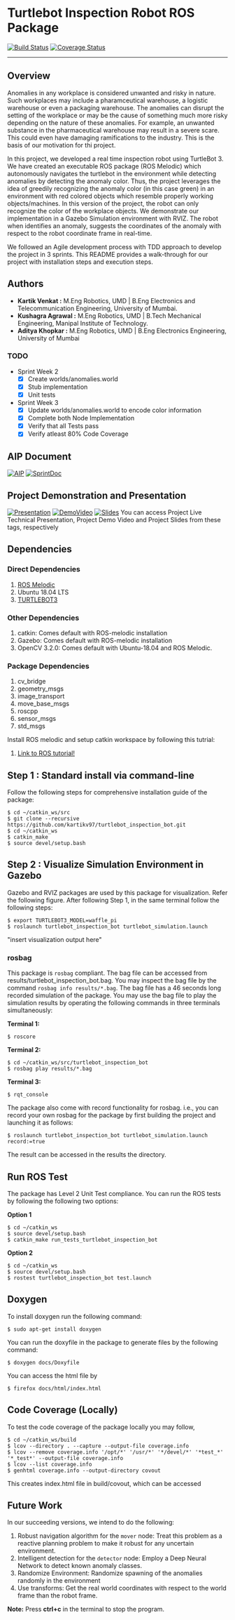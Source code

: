 # **Turtlebot Inspection Robot ROS Package**
[![Build Status](https://travis-ci.org/kartikv97/turtlebot_inspection_bot.svg?branch=master)](https://travis-ci.org/kartikv97/turtlebot_inspection_bot)
[![Coverage Status](https://coveralls.io/repos/github/kartikv97/turtlebot_inspection_bot/badge.svg?branch=master)](https://coveralls.io/github/kartikv97/turtlebot_inspection_bot?branch=master)

---
## Overview

Anomalies in any workplace is considered unwanted and risky in nature. Such workplaces may include a pharamceutical warehouse, a logistic warehouse or even a packaging warehouse. The anomalies can disrupt the setting of the workplace or may be the cause of something much more risky depending on the nature of these anomalies. For example, an unwanted substance in the pharmaceutical warehouse may result in a severe scare. This could even have damaging ramifications to the industry. This is the basis of our motivation for thi project. <br>

In this project, we developed a real time inspection robot using TurtleBot 3. 
We have created an executable ROS package (ROS Melodic) which autonomously navigates the turtlebot in the environment while detecting anomalies by detecting the anomaly color. Thus, the project leverages the idea of greedily recognizing the anomaly color (in this case green) in an environment with red colored objects which resemble properly working objects/machines. In this version of the project, the robot can only recognize the color of the workplace objects. We demonstrate our implementation in a Gazebo Simulation environment with RVIZ. The robot when identifies an anomaly, suggests the coordinates of the anomaly with respect to the robot coordinate frame in real-time. <br>

We followed an Agile development process with TDD approach to develop the project in 3 sprints. This README provides a walk-through for our project with installation steps and execution steps.  

## Authors
* **Kartik Venkat :** M.Eng Robotics, UMD | B.Eng Electronics and Telecommunication Engineering, University of Mumbai.
* **Kushagra Agrawal :** M.Eng Robotics, UMD | B.Tech Mechanical Engineering, Manipal Institute of Technology.
* **Aditya Khopkar :** M.Eng Robotics, UMD | B.Eng Electronics Engineering, University of Mumbai 

### TODO
- Sprint Week 2
    - [X] Create worlds/anomalies.world 
    - [X] Stub implementation
    - [X] Unit tests
- Sprint Week 3
    - [X] Update worlds/anomalies.world to encode color information
    - [X] Complete both Node Implementation
    - [X] Verify that all Tests pass
    - [X] Verify atleast 80% Code Coverage

## AIP Document
[![AIP](https://img.shields.io/badge/AIP-Click%20Here-red)](https://docs.google.com/spreadsheets/d/1gK6UU1C03G-Nt6Inuk5zHCRxUzo2bpcLRpkTf8MvC3I/edit?usp=sharing)
[![SprintDoc](https://img.shields.io/badge/SprintDoc-Click%20Here-red)](https://docs.google.com/document/d/1NFZc3CICtRCiKvu_DC-juLE--KWvMurhhtYTClnU67w/edit?usp=sharing)

## Project Demonstration and Presentation
[![Presentation](https://img.shields.io/badge/AIP-Click%20Here-green)](https://drive.google.com/file/d/1rKyKeaj7__AZYH1FggYsRepB-CGkGnkJ/view?usp=sharing)
[![DemoVideo](https://img.shields.io/badge/AIP-Click%20Here-green)](https://drive.google.com/file/d/1lKAOqqY6jtvYOdxs0ZVOnK9ceASdSPxW/view?usp=sharing)
[![Slides](https://img.shields.io/badge/AIP-Click%20Here-green)](https://docs.google.com/presentation/d/1DKFuClv0wYsrBi0umdT-RRENfO7O2EHeqmnz29CQeoA/edit?usp=sharing)
You can access Project Live Technical Presentation, Project Demo Video and Project Slides from these tags, respectively

## Dependencies

### Direct Dependencies
1. [ROS Melodic](http://wiki.ros.org/melodic/Installation/Ubuntu)
2. Ubuntu 18.04 LTS
3. [TURTLEBOT3](https://answers.ros.org/question/293514/turtlebot-installation-on-ros-melodic/)

### Other Dependencies
1. catkin: Comes default with ROS-melodic installation
2. Gazebo: Comes default with ROS-melodic installation
3. OpenCV 3.2.0: Comes default with Ubuntu-18.04 and ROS Melodic.

### Package Dependencies
1. cv_bridge
2. geometry_msgs
3. image_transport
4. move_base_msgs
5. roscpp
6. sensor_msgs
7. std_msgs

Install ROS melodic and setup catkin workspace by following this tutrial:
1. [Link to ROS tutorial!](http://wiki.ros.org/ROS/Tutorials/InstallingandConfiguringROSEnvironment)

## Step 1 : Standard install via command-line
Follow the following steps for comprehensive installation guide of the package:

```
$ cd ~/catkin_ws/src
$ git clone --recursive https://github.com/kartikv97/turtlebot_inspection_bot.git
$ cd ~/catkin_ws
$ catkin_make
$ source devel/setup.bash
```
## Step 2 : Visualize Simulation Environment in Gazebo
Gazebo and RVIZ packages are used by this package for visualization. Refer the following figure. After following Step 1, in the same terminal follow the following steps:
```
$ export TURTLEBOT3_MODEL=waffle_pi
$ roslaunch turtlebot_inspection_bot turtlebot_simulation.launch
```
"insert visualization output here"

### rosbag
This package is ```rosbag``` compliant. The bag file can be accessed from results/turtlebot_inspection_bot.bag. You may inspect the bag file by the command ```rosbag info results/*.bag```. The bag file has a 46 seconds long recorded simulation of the package. You may use the bag file to play the simulation results by operating the following commands in three terminals simultaneously:


**Terminal 1:**
```
$ roscore
```


**Terminal 2:**
```
$ cd ~/catkin_ws/src/turtlebot_inspection_bot
$ rosbag play results/*.bag
```


**Terminal 3:**
```
$ rqt_console
```

The package also come with record functionality for rosbag. i.e., you can record your own rosbag for the package by first building the project and launching it as follows:
```
$ roslaunch turtlebot_inspection_bot turtlebot_simulation.launch record:=true
```
The result can be accessed in the results the directory. 

## Run ROS Test
The package has Level 2 Unit Test compliance. You can run the ROS tests by following the following two options:


**Option 1**
```
$ cd ~/catkin_ws
$ source devel/setup.bash
$ catkin_make run_tests_turtlebot_inspection_bot              
```


**Option 2** 
```
$ cd ~/catkin_ws
$ source devel/setup.bash
$ rostest turtlebot_inspection_bot test.launch
```
## Doxygen
To install doxygen run the following command:
```
$ sudo apt-get install doxygen
```
You can run the doxyfile in the package to generate files by the following command:
```
$ doxygen docs/Doxyfile
```
You can access the html file by
```
$ firefox docs/html/index.html
```
## Code Coverage (Locally)
To test the code coverage of the package locally you may follow,
```
$ cd ~/catkin_ws/build 
$ lcov --directory . --capture --output-file coverage.info
$ lcov --remove coverage.info '/opt/*' '/usr/*' '*/devel/*' '*test_*' '*_test*' --output-file coverage.info 
$ lcov --list coverage.info 
$ genhtml coverage.info --output-directory covout
```
This creates index.html file in build/covout, which can be accessed

## Future Work
In our succeeding versions, we intend to do the following:
1. Robust navigation algorithm for the ```mover``` node: Treat this problem as a reactive planning problem to make it robust for any uncertain environment.
2. Intelligent detection for the ```detector``` node: Employ a Deep Neural Network to detect known anomaly classes.
3. Randomize Environment: Randomize spawning of the anomalies randomly in the environment
4. Use transforms: Get the real world coordinates with respect to the world frame than the robot frame.

**Note:** Press **ctrl+c** in the terminal to stop the program.
